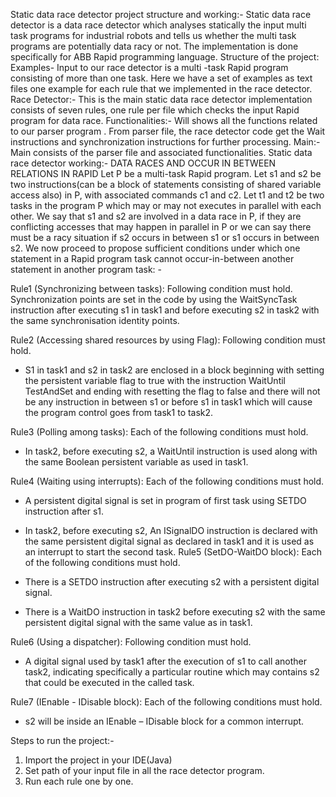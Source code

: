 Static data race detector project structure and working:-
Static data race detector is a data race detector which analyses statically the input multi task programs for industrial robots and tells us whether the multi task programs are potentially data racy or not. The implementation is done specifically for ABB Rapid programming language.
Structure of the project:
Examples-
Input to our race detector is a multi -task Rapid program consisting of more than one task. Here we have a set of examples as text files one example for each rule that we implemented in the race detector.
Race Detector:-
This is the main static data race detector implementation consists of seven rules, one rule per file which checks the input Rapid program for data race.
Functionalities:-
Will shows all the functions related to our parser program . From parser file, the race detector code get the Wait instructions and synchronization instructions  for further processing.
Main:-
Main consists of the parser file and associated functionalities.
Static data race detector working:-
DATA RACES AND OCCUR IN BETWEEN RELATIONS IN RAPID
Let P be a multi-task Rapid program. Let s1 and s2 be two instructions(can be a block of statements consisting of shared variable access also) in P, with associated commands c1 and c2. Let t1 and t2 be two tasks in the program P which may or may not executes in parallel with each other. We say that s1 and s2 are involved in a data race in P, if they are conflicting accesses that may happen in parallel in P or we can say there must be a racy situation if s2 occurs in between s1 or s1 occurs in between s2.
We now proceed to propose sufficient conditions under which one statement in a Rapid program task cannot occur-in-between another statement in another program task: -

Rule1 (Synchronizing between tasks): Following condition must hold.
Synchronization points are set in the code by using the WaitSyncTask instruction after executing s1 in task1 and before executing s2 in task2 with the same synchronisation identity points.

Rule2 (Accessing shared resources by using Flag): Following condition must hold.
-	S1 in task1 and s2 in task2 are enclosed in a block beginning with setting the persistent variable flag to true with the instruction WaitUntil TestAndSet and ending with resetting the flag to false and there will not be any instruction in between s1 or before s1 in task1 which will cause the program control goes from task1 to task2.

Rule3 (Polling among tasks): Each of the following conditions must hold.
-	In task2, before executing s2, a WaitUntil instruction is used along with the same Boolean persistent variable as used in task1. 

Rule4 (Waiting using interrupts): Each of the following conditions must hold.
-	A persistent  digital signal is set in program of first task using SETDO instruction after s1.
-	In task2, before executing s2, An ISignalDO instruction is declared with the same persistent digital signal as declared in task1 and it is used as an interrupt to start the second task.
Rule5 (SetDO-WaitDO block): Each of the following conditions must hold.

-	There is a SETDO instruction after executing s2 with a persistent digital signal.
-	There is a WaitDO instruction in task2 before executing s2 with the same persistent digital signal with the same value as in task1.

Rule6 (Using a dispatcher): Following condition must hold.
-	A digital signal used by task1 after the execution of s1 to call another task2, indicating specifically a particular routine which may contains s2 that could be executed in the called task.

Rule7 (IEnable - IDisable block): Each of the following conditions must hold.

-	s2 will be inside an IEnable – IDisable block for a common interrupt.


Steps to run the project:-
1) Import the project in your IDE(Java)
2) Set path of your input file in all the race detector program.
3) Run each rule one by one.


